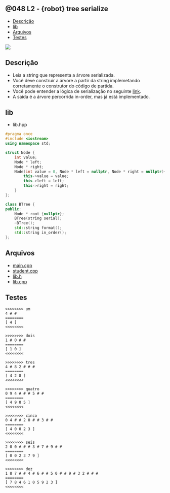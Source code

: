 ## @048 L2 - {robot} tree serialize

<!--TOC_BEGIN-->
- [Descrição](#descrição)
- [lib](#lib)
- [Arquivos](#arquivos)
- [Testes](#testes)
<!--TOC_END-->

![](https://raw.githubusercontent.com/qxcodeed/arcade/master/base/048/cover.jpg)

## Descrição

- Leia a string que representa a árvore serializada.
- Você deve construir a árvore a partir da string implemetando corretamente o construtor do código de partida.
- Você pode entender a lógica de serialização no seguinte [link](https://www.geeksforgeeks.org/serialize-deserialize-binary-tree/).
- A saída é a árvore percorrida in-order, mas já está implementado.


## lib
- lib.hpp
<!--ADD lib.hpp cpp-->
```cpp
#pragma once
#include <iostream>
using namespace std;

struct Node {
    int value;
    Node * left;
    Node * right;
    Node(int value = 0, Node * left = nullptr, Node * right = nullptr){
        this->value = value;
        this->left = left;
        this->right = right;
    }
};

class BTree {
public:
    Node * root {nullptr};
    BTree(string serial);
    ~BTree();
    std::string format();
    std::string in_order();
};
```
<!--ADD_END-->

## Arquivos
- [main.cpp](https://raw.githubusercontent.com/qxcodeed/arcade/master/base/048/main.cpp)
- [student.cpp](https://raw.githubusercontent.com/qxcodeed/arcade/master/base/048/student.cpp)
- [lib.h](https://raw.githubusercontent.com/qxcodeed/arcade/master/base/048/lib.h)
- [lib.cpp](https://raw.githubusercontent.com/qxcodeed/arcade/master/base/048/lib.cpp)


## Testes

```
>>>>>>>> um
4 # # 
========
[ 4 ]
<<<<<<<<

>>>>>>>> dois
1 # 0 # # 
========
[ 1 0 ]
<<<<<<<<

>>>>>>>> tres
4 # 8 2 # # # 
========
[ 4 2 8 ]
<<<<<<<<

>>>>>>>> quatro
0 9 4 # # # 5 # # 
========
[ 4 9 0 5 ]
<<<<<<<<

>>>>>>>> cinco
0 4 # # 2 0 # # 3 # # 
========
[ 4 0 0 2 3 ]
<<<<<<<<

>>>>>>>> seis
2 0 0 # # # 3 # 7 # 9 # # 
========
[ 0 0 2 3 7 9 ]
<<<<<<<<

>>>>>>>> dez
1 8 7 # # 4 # 6 # # 5 0 # # 9 # 3 2 # # # 
========
[ 7 8 4 6 1 0 5 9 2 3 ]
<<<<<<<<
```
